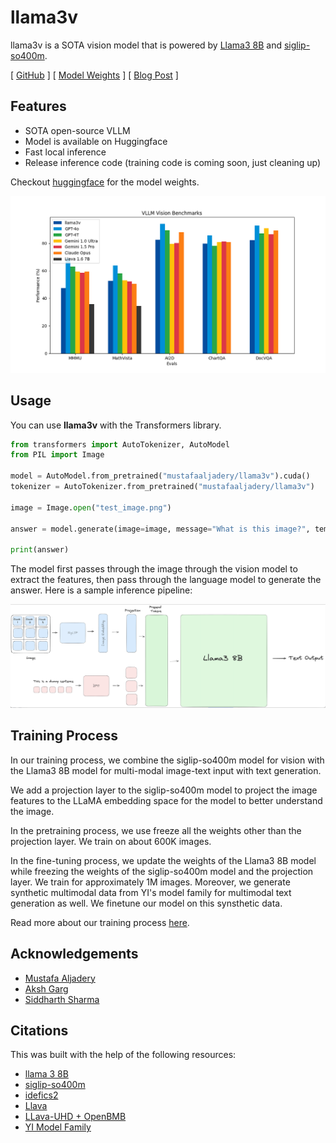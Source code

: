 # llama3v

llama3v is a SOTA vision model that is powered by [Llama3 8B](https://llama.meta.com/llama3/) and [siglip-so400m](https://huggingface.co/google/siglip-so400m-patch14-384).

[ [GitHub](https://github.com/mustafaaljadery/llama3v) ] [ [Model Weights](https://huggingface.co/mustafaaljadery/llama3v) ] [ [Blog Post](https://aksh-garg.medium.com/llama-3v-building-an-open-source-gpt-4v-competitor-in-under-500-7dd8f1f6c9ee) ]

## Features

- SOTA open-source VLLM
- Model is available on Huggingface
- Fast local inference
- Release inference code (training code is coming soon, just cleaning up)

Checkout [huggingface](https://huggingface.co/mustafaaljadery/llama3v) for the model weights.

![Metrics](./images/metrics.png)

## Usage

You can use **llama3v** with the Transformers library.

```python
from transformers import AutoTokenizer, AutoModel
from PIL import Image

model = AutoModel.from_pretrained("mustafaaljadery/llama3v").cuda()
tokenizer = AutoTokenizer.from_pretrained("mustafaaljadery/llama3v")

image = Image.open("test_image.png")

answer = model.generate(image=image, message="What is this image?", temperature=0.1, tokenizer=tokenizer)

print(answer)
```

The model first passes through the image through the vision model to extract the features, then pass through the language model to generate the answer. Here is a sample inference pipeline:

![Architecture](./images/architecture.png)

## Training Process

In our training process, we combine the siglip-so400m model for vision with the Llama3 8B model for multi-modal image-text input with text generation.

We add a projection layer to the siglip-so400m model to project the image features to the LLaMA embedding space for the model to better understand the image.

In the pretraining process, we use freeze all the weights other than the projection layer. We train on about 600K images.

In the fine-tuning process, we update the weights of the Llama3 8B model while freezing the weights of the siglip-so400m model and the projection layer. We train for approximately 1M images. Moreover, we generate synthetic multimodal data from YI's model family for multimodal text generation as well. We finetune our model on this synsthetic data.

Read more about our training process [here](https://aksh-garg.medium.com/llama-3v-building-an-open-source-gpt-4v-competitor-in-under-500-7dd8f1f6c9ee).

## Acknowledgements

- [Mustafa Aljadery](https://www.linkedin.com/in/mustafaaljadery/)
- [Aksh Garg](https://www.linkedin.com/in/aksh-garg)
- [Siddharth Sharma](https://www.linkedin.com/in/siddharth-sharma-9942b2104/)

## Citations

This was built with the help of the following resources:

- [llama 3 8B](https://llama.meta.com/llama3/)
- [siglip-so400m](https://huggingface.co/google/siglip-so400m-patch14-384)
- [idefics2](https://huggingface.co/blog/idefics2)
- [Llava](https://llava-vl.github.io/)
- [LLava-UHD + OpenBMB](https://github.com/thunlp/LLaVA-UHD)
- [YI Model Family](https://arxiv.org/abs/2403.04652)
